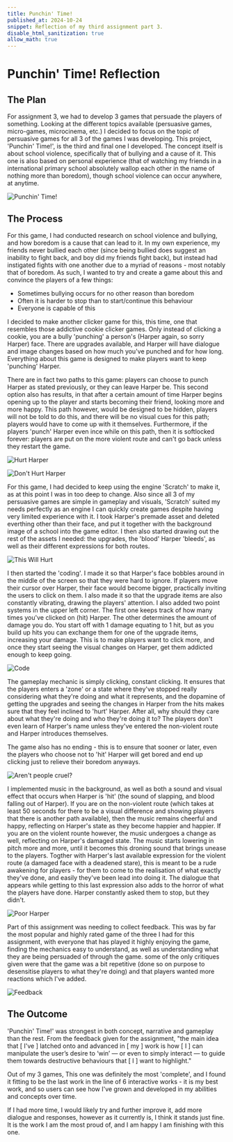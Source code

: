 ```yaml
---
title: Punchin' Time!
published_at: 2024-10-24
snippet: Reflection of my third assignment part 3.
disable_html_sanitization: true
allow_math: true
---
```


# Punchin' Time! Reflection

## The Plan

For assignment 3, we had to develop 3 games that persuade the players of something. Looking at the different topics available (persuasive games, micro-games, microcinema, etc.) I decided to focus on the topic of persuasive games for all 3 of the games I was developing. This project, 'Punchin' Time!', is the third and final one I developed. The concept itself is about school violence, specifically that of bullying and a cause of it. This one is also based on personal experience (that of watching my friends in a international primary school absolutely wallop each other in the name of nothing more than boredom), though school violence can occur anywhere, at anytime.

![Punchin' Time!](/assignment3/pt.png)

## The Process

For this game, I had conducted research on school violence and bullying, and how boredom is a cause that can lead to it. In my own experience, my friends never bullied each other (since being bullied does suggest an inability to fight back, and boy did my friends fight back), but instead had instigated fights with one another due to a myriad of reasons - most notably that of boredom. As such, I wanted to try and create a game about this and convince the players of a few things:
- Sometimes bullying occurs for no other reason than boredom
- Often it is harder to stop than to start/continue this behaviour
- Everyone is capable of this

I decided to make another clicker game for this, this time, one that resembles those addictive cookie clicker games. Only instead of clicking a cookie, you are a bully 'punching' a person's (Harper again, so sorry Harper) face. There are upgrades available, and Harper will have dialogue and image changes based on how much you've punched and for how long. Everything about this game is designed to make players want to keep 'punching' Harper.

There are in fact two paths to this game: players can choose to punch Harper as stated previously, or they can leave Harper be. This second option also has results, in that after a certain amount of time Harper begins opening up to the player and starts becoming their friend, looking more and more happy. This path however, would be designed to be hidden, players will not be told to do this, and there will be no visual cues for this path; players would have to come up with it themselves. Furthermore, if the players 'punch' Harper even ince while on this path, then it is softlocked forever: players are put on the more violent route and can't go back unless they restart the game.

![Hurt Harper](/assignment3/pt1.png)

![Don't Hurt Harper](/assignment3/pt2.png)

For this game, I had decided to keep using the engine 'Scratch' to make it, as at this point I was in too deep to change. Also since all 3 of my persuasive games are simple in gameplay and visuals, 'Scratch' suited my needs perfectly as an engine I can quickly create games despite having very limited experience with it. I took Harper's premade asset and deleted everthing other than their face, and put it together with the background image of a school into the game editor. I then also started drawing out the rest of the assets I needed: the upgrades, the 'blood' Harper 'bleeds', as well as their different expressions for both routes.

![This Will Hurt](/assignment3/pt3.png)

I then started the 'coding'. I made it so that Harper's face bobbles around in the middle of the screen so that they were hard to ignore. If players move their cursor over Harper, their face would become bigger, practically inviting the users to click on them. I also made it so that the upgrade items are also constantly vibrating, drawing the players' attention. I also added two point systems in the upper left corner. The first one keeps track of how many times you've clicked on (hit) Harper. The other determines the amount of damage you do. You start off with 1 damage equating to 1 hit, but as you build up hits you can exchange them for one of the upgrade items, increasing your damage. This is to make players want to click more, and once they start seeing the visual changes on Harper, get them addicted enough to keep going.

![Code](/assignment3/pt4.png)

The gameplay mechanic is simply clicking, constant clicking. It ensures that the players enters a 'zone' or a state where they've stopped really considering what they're doing and what it represents, and the dopamine of getting the upgrades and seeing the changes in Harper from the hits makes sure that they feel inclined to 'hurt' Harper. After all, why should they care about what they're doing and who they're doing it to? The players don't even learn of Harper's name unless they've entered the non-violent route and Harper introduces themselves.

The game also has no ending - this is to ensure that sooner or later, even the players who choose not to 'hit' Harper will get bored and end up clicking just to relieve their boredom anyways.

![Aren't people cruel?](/assignment3/pt5.png)

I implemented music in the background, as well as both a sound and visual effect that occurs when Harper is 'hit' (the sound of slapping, and blood falling out of Harper). If you are on the non-violent route (which takes at least 50 seconds for there to be a visual difference and showing players that there is another path available), then the music remains cheerful and happy, reflecting on Harper's state as they become happier and happier. If you are on the violent rounte however, the music undergoes a change as well, reflecting on Harper's damaged state. The music starts lowering in pitch more and more, until it becomes this droning sound that brings unease to the players. Togther with Harper's last available expression for the violent route (a damaged face with a deadened stare), this is meant to be a rude awakening for players - for them to come to the realisation of what exactly they've done, and easily they've been lead into doing it. The dialogue that appears while getting to this last expression also adds to the horror of what the players have done. Harper constantly asked them to stop, but they didn't.

![Poor Harper](/assignment3/pt6.png)

Part of this assignment was needing to collect feedback. This was by far the most popular and highly rated game of the three I had for this assignment, with everyone that has played it highly enjoying the game, finding the mechanics easy to understand, as well as understanding what they are being persuaded of through the game. some of the only critiques given were that the game was a bit repetitive (done so on purpose to desensitise players to what they're doing) and that players wanted more reactions which I've added.

![Feedback](/assignment3/pt7.png)

## The Outcome

'Punchin' Time!' was strongest in both concept, narrative and gameplay than the rest. From the feedback given for the assignment, "the main idea that [ I've ] latched onto and advanced in [ my ] work is how [ I ] can manipulate the user’s desire to ‘win’ — or even to simply interact — to guide them towards destructive behaviours that [ I ] want to highlight."

Out of my 3 games, This one was definitely the most 'complete', and I found it fitting to be the last work in the line of 6 interactive works - it is my best work, and so users can see how I've grown and developed in my abilities and concepts over time.

If I had more time, I would likely try and further improve it, add more dialogue and responses, however as it currently is, I think it stands just fine. It is the work I am the most proud of, and I am happy I am finishing with this one.


